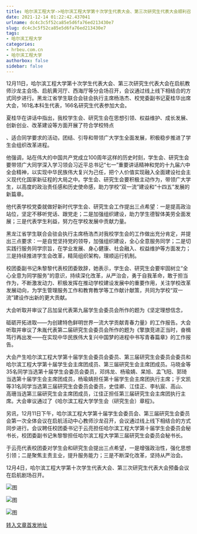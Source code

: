 ```yaml
---
title: 哈尔滨工程大学->哈尔滨工程大学第十次学生代表大会、第三次研究生代表大会顺利召开 | hrbeu.com.cn
date: 2021-12-14 01:22:42.437041
urlname: dc4c3c5f52ca85e5d6fa76ed213430e7
slug: dc4c3c5f52ca85e5d6fa76ed213430e7
tags: 
- 哈尔滨工程大学
categories:
- hrbeu.com.cn
- 哈尔滨工程大学
authorbox: false
sidebar: false
---
```

  

12月11日，哈尔滨工程大学第十次学生代表大会、第三次研究生代表大会在启航教师沙龙主会场、启航黄河厅、西海厅等分会场召开，会议通过线上线下相结合的方式同步进行。黑龙江省学生联合会驻会执行主席杨浩杰、校党委副书记夏桂华出席大会，161名本科生代表，166名研究生代表参加大会。

夏桂华在讲话中指出，我校学生会、研究生会在思想引领、权益维护、成长发展、创新创业、改革建设等方面开展了符合学校特点
<!--more-->
、适合同学要求的活动，团结、引导和带领广大学生全面发展，积极稳步推进了学生会组织改革进程。

他强调，站在伟大的中国共产党成立100周年这样的历史时刻，学生会、研究生会要带领广大同学深入学习领会习近平总书记“七一”重要讲话精神和党的十九届六中全会精神，以实现中华民族伟大复兴为己任，把个人价值实现融入全面建设社会主义现代化国家新征程的大局之中。学生会、研究生会要积极主动作为，带领广大学生，以高度的政治责任感和历史使命感，助力学校“双一流”建设和“十四五”发展的新篇章。

他代表学校党委就做好新时代学生会、研究生会工作提出三点希望：一是提高政治站位，坚定不移听党话、跟党走；二是加强组织建设，助力学生德智体美劳全面发展；三是代表学生利益，努力在学校发展中贡献力量。

黑龙江省学生联合会驻会执行主席杨浩杰对我校学生会的工作做出充分肯定，并提出三点要求：一是自觉坚持党的领导，加强组织建设，全心全意服务同学；二是切实践行服务同学宗旨，在学业发展、身心健康、社会融入、权益维护等方面发力；三是持续推进学生会改革，精简组织架构，理顺运行机制。

校团委副书记朱黎黎代表校团委致辞，她表示，学生会、研究生会要牢固树立“全心全意为同学服务”的意识，持续深化改革，从严治会，勇于自我革命，敢于担当作为，不断激发动力、积极发挥在推动学校建设发展中的重要作用，关注学校改革发展动向，为学生管理服务工作和教育教学等工作献计献策，共同为学校“双一流”建设作出新的更大贡献。

大会听取并审议了吕加呈代表第九届学生会委员会所作的题为《坚定理想信念，

砥砺开拓进取——为创建特色鲜明世界一流大学贡献青春力量》的工作报告。大会听取并审议了朱胤代表第二届研究生会委员会所作的题为《擎旗竞进正当时，奋楫笃行再出发——在实现中华民族伟大复兴中国梦的进程中书写青春篇章》的工作报告。

大会产生哈尔滨工程大学第十届学生会委员会委员、第三届研究生会委员会委员和哈尔滨工程大学第十届学生会主席团成员、第三届研究生会主席团成员。马晓金等35名同学当选第十届学生会委员会委员，邓炜龙、杨瑜婧、杲旭、孟飞阳、郭琦当选第十届学生会主席团成员，杨瑜婧担任第十届学生会主席团执行主席；于文凯等31名同学当选第三届研究生会委员会委员，史佳卿、江佳正、李杭宸、高山、高珊当选第三届研究生会主席团成员，江佳正担任第三届研究生会主席团执行主席。大会审议通过了《哈尔滨工程大学学生会（研究生会）章程》。

另讯，12月11日下午，哈尔滨工程大学第十届学生会委员会、第三届研究生会委员会第一次全体会议在启航活动中心教师沙龙召开，会议通过线上线下相结合的方式同步进行。会议聘任校团委书记于云亮担任哈尔滨工程大学第十届学生会委员会秘书长，校团委副书记朱黎黎担任哈尔滨工程大学第三届研究生会委员会秘书长。

于云亮代表校团委对学生会和研究生会提出三点希望，一是增强政治性，强化思想引领；二是聚焦主责主业，提升服务能力；三是不断深化改革，坚持从严治会。

12月4日，哈尔滨工程大学第十次学生代表大会、第三次研究生代表大会预备会议在启航剧场召开。

![图](http://gongxue.cn/__local/A/A5/4D/F40B71244152DE9E18296159732_CC0084B2_251CA.png)

![图](http://gongxue.cn/__local/F/5C/31/794727DF27F0EC5D56C9801264A_387E1A33_1BEA6.jpg)

![图](http://gongxue.cn/__local/9/A6/0E/2EB7D5B7730D8D64C1BA93E99E6_54E27199_17E33.jpg)

[转入文章首发地址](http://gongxue.cn/info/1141/69079.htm)